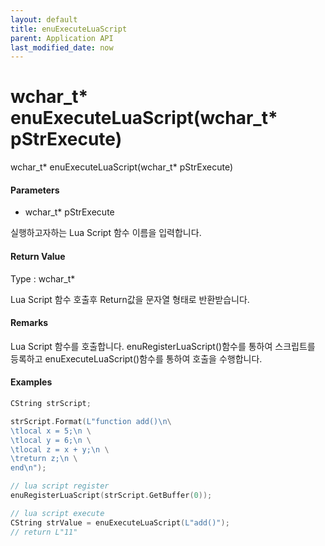 ```yaml
---
layout: default
title: enuExecuteLuaScript
parent: Application API
last_modified_date: now
---
```

# wchar\_t\* enuExecuteLuaScript\(wchar\_t\* pStrExecute\)

wchar\_t\* enuExecuteLuaScript\(wchar\_t\* pStrExecute\)

#### Parameters

* wchar\_t\* pStrExecute

실행하고자하는 Lua Script 함수 이름을 입력합니다.

#### Return Value

Type : wchar\_t\*

Lua Script 함수 호출후 Return값을 문자열 형태로 반환받습니다.

#### Remarks

Lua Script 함수를 호출합니다. enuRegisterLuaScript\(\)함수를 통하여 스크립트를 등록하고 enuExecuteLuaScript\(\)함수를 통하여 호출을 수행합니다.

#### Examples

```cpp
CString strScript;

strScript.Format(L"function add()\n\
\tlocal x = 5;\n \
\tlocal y = 6;\n \
\tlocal z = x + y;\n \
\treturn z;\n \
end\n");

// lua script register
enuRegisterLuaScript(strScript.GetBuffer(0));

// lua script execute
CString strValue = enuExecuteLuaScript(L"add()");
// return L"11"
```



